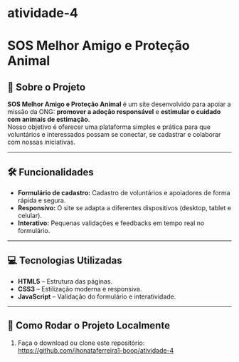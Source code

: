 # atividade-4
# SOS Melhor Amigo e Proteção Animal

## 🌟 Sobre o Projeto
**SOS Melhor Amigo e Proteção Animal** é um site desenvolvido para apoiar a missão da ONG: **promover a adoção responsável** e **estimular o cuidado com animais de estimação**.  
Nosso objetivo é oferecer uma plataforma simples e prática para que voluntários e interessados possam se conectar, se cadastrar e colaborar com nossas iniciativas.  

---

## 🛠 Funcionalidades
- **Formulário de cadastro:** Cadastro de voluntários e apoiadores de forma rápida e segura.  
- **Responsivo:** O site se adapta a diferentes dispositivos (desktop, tablet e celular).  
- **Interativo:** Pequenas validações e feedbacks em tempo real no formulário.  

---

## 💻 Tecnologias Utilizadas
- **HTML5** – Estrutura das páginas.  
- **CSS3** – Estilização moderna e responsiva.  
- **JavaScript** – Validação do formulário e interatividade.  

---

## 🚀 Como Rodar o Projeto Localmente
1. Faça o download ou clone este repositório:  
   https://github.com/jhonataferreira1-boop/atividade-4
